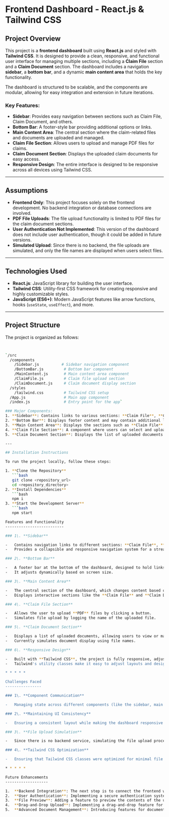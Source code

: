 # Frontend Dashboard - React.js & Tailwind CSS

## Project Overview

This project is a **frontend dashboard** built using **React.js** and styled with **Tailwind CSS**. It is designed to provide a clean, responsive, and functional user interface for managing multiple sections, including a **Claim File** section and a **Claim Document** section. The dashboard includes a navigation **sidebar**, a **bottom bar**, and a dynamic **main content area** that holds the key functionality.

The dashboard is structured to be scalable, and the components are modular, allowing for easy integration and extension in future iterations.

### Key Features:
- **Sidebar**: Provides easy navigation between sections such as Claim File, Claim Document, and others.
- **Bottom Bar**: A footer-style bar providing additional options or links.
- **Main Content Area**: The central section where the claim-related files and documents are uploaded and managed.
- **Claim File Section**: Allows users to upload and manage PDF files for claims.
- **Claim Document Section**: Displays the uploaded claim documents for easy access.
- **Responsive Design**: The entire interface is designed to be responsive across all devices using Tailwind CSS.
  
---

## Assumptions

- **Frontend Only**: This project focuses solely on the frontend development. No backend integration or database connections are involved.
- **PDF File Uploads**: The file upload functionality is limited to PDF files for the claim document sections.
- **User Authentication Not Implemented**: This version of the dashboard does not include user authentication, though it could be added in future versions.
- **Simulated Upload**: Since there is no backend, the file uploads are simulated, and only the file names are displayed when users select files.
  
---

## Technologies Used

- **React.js**: JavaScript library for building the user interface.
- **Tailwind CSS**: Utility-first CSS framework for creating responsive and highly customizable styles.
- **JavaScript (ES6+)**: Modern JavaScript features like arrow functions, hooks (`useState`, `useEffect`), and more.

---

Project Structure
-----------------

The project is organized as follows:

```bash


`/src
  /components
    /Sidebar.js          # Sidebar navigation component
    /BottomBar.js         # Bottom bar component
    /MainContent.js       # Main content area component
    /ClaimFile.js         # Claim file upload section
    /ClaimDocument.js     # Claim document display section
  /styles
    /tailwind.css         # Tailwind CSS setup
  /App.js                 # Main app component
  /index.js               # Entry point for the app`

### Major Components:
1. **Sidebar**: Contains links to various sections: **Claim File**, **Claim Document**, and any future components you add.
2. **Bottom Bar**: Displays footer content and may contain additional links or options.
3. **Main Content Area**: Displays the sections such as **Claim File** and **Claim Document** in a responsive layout.
4. **Claim File Section**: A component where users can select and upload files.
5. **Claim Document Section**: Displays the list of uploaded documents with their names and previews.

---

## Installation Instructions

To run the project locally, follow these steps:

1. **Clone the Repository**  
   ```bash
   git clone <repository_url>
   cd <repository_directory>
2. **Install Dependencies**
   ```bash
   npm i
3. **Start the Development Server**
   ```bash
   npm start

Features and Functionality
--------------------------

### 1\. **Sidebar**

-   Contains navigation links to different sections: **Claim File**, **Claim Document**, and other sections you plan to add.
-   Provides a collapsible and responsive navigation system for a streamlined experience.

### 2\. **Bottom Bar**

-   A footer bar at the bottom of the dashboard, designed to hold links, branding, or user-related options.
-   It adjusts dynamically based on screen size.

### 3\. **Main Content Area**

-   The central section of the dashboard, which changes content based on the selected option from the Sidebar.
-   Displays interactive sections like the **Claim File** and **Claim Document**.

### 4\. **Claim File Section**

-   Allows the user to upload **PDF** files by clicking a button.
-   Simulates file upload by logging the name of the uploaded file.

### 5\. **Claim Document Section**

-   Displays a list of uploaded documents, allowing users to view or manage their files.
-   Currently simulates document display using file names.

### 6\. **Responsive Design**

-   Built with **Tailwind CSS**, the project is fully responsive, adjusting to various screen sizes (desktop, tablet, mobile).
-   Tailwind's utility classes make it easy to adjust layouts and design elements dynamically.

* * * * *

Challenges Faced
----------------

### 1\. **Component Communication**

-   Managing state across different components (like the sidebar, main content area, and file upload sections) was a challenge. This was resolved using **React hooks** (`useState`, `useEffect`) for state management and passing props between components.

### 2\. **Maintaining UI Consistency**

-   Ensuring a consistent layout while making the dashboard responsive was a key challenge. Tailwind CSS's flexibility allowed us to build a clean, functional UI that adapts to various screen sizes.

### 3\. **File Upload Simulation**

-   Since there is no backend service, simulating the file upload process and maintaining the file preview for the user was tricky. This required creative use of React's **state management** to show file details dynamically.

### 4\. **Tailwind CSS Optimization**

-   Ensuring that Tailwind CSS classes were optimized for minimal file size while keeping the UI responsive was a bit of a balancing act. This was handled by customizing Tailwind's configuration to remove unused CSS and implementing responsive design principles.

* * * * *

Future Enhancements
-------------------

1.  **Backend Integration**: The next step is to connect the frontend with a backend API to handle real file uploads and persist user data.
2.  **User Authentication**: Implementing a secure authentication system so users can manage their documents individually.
3.  **File Preview**: Adding a feature to preview the contents of the uploaded PDF files directly in the app before submission.
4.  **Drag-and-Drop Upload**: Implementing a drag-and-drop feature for uploading files, improving the user experience.
5.  **Advanced Document Management**: Introducing features for document categorization, editing, and versioning.


   

